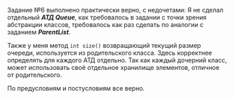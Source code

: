 Задание №6 выполнено практически верно, с недочетами:
Я не сделал отдельный **_АТД Queue_**, как требовалось в задании с точки зрения абстракции классов,
требовалось как раз сделать по аналогии с заданием **_ParentList_**.

Также у меня метод `int size()` возвращающий текущий размер очереди, используется из родительского класса.
Здесь корректнее определять для каждого АТД отдельно. 
Так как каждый дочерний класс, может использовать своё отдельное хранилище элементов, отличное от родительского.

По предусловиям и постусловиям все верно.


